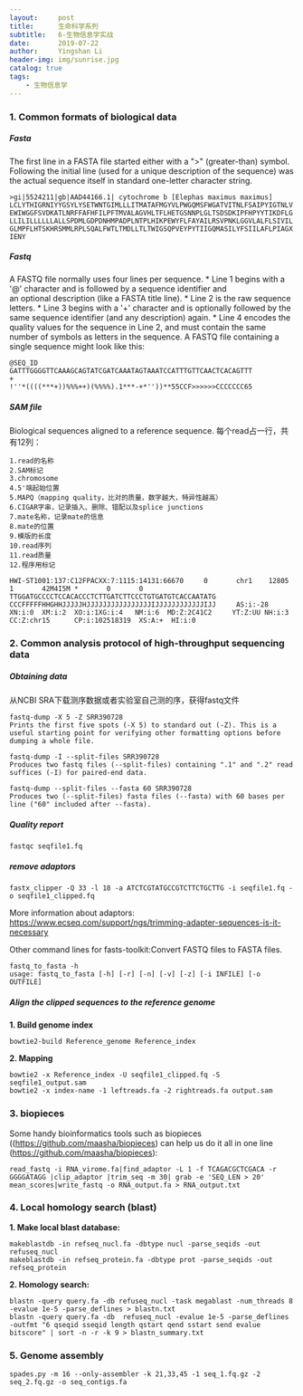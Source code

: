```yaml
---
layout:     post
title:      生命科学系列
subtitle:   6-生物信息学实战
date:       2019-07-22
author:     Yingshan Li
header-img: img/sunrise.jpg
catalog: true
tags:
    - 生物信息学
---
```


### 1. Common formats of biological data

##### Fasta
The first line in a FASTA file started either with a ">" (greater-than) symbol. Following the initial line (used for a unique description of the sequence) was the actual sequence itself in standard one-letter character string. 

```
>gi|5524211|gb|AAD44166.1| cytochrome b [Elephas maximus maximus]
LCLYTHIGRNIYYGSYLYSETWNTGIMLLLITMATAFMGYVLPWGQMSFWGATVITNLFSAIPYIGTNLV
EWIWGGFSVDKATLNRFFAFHFILPFTMVALAGVHLTFLHETGSNNPLGLTSDSDKIPFHPYYTIKDFLG
LLILILLLLLLALLSPDMLGDPDNHMPADPLNTPLHIKPEWYFLFAYAILRSVPNKLGGVLALFLSIVIL
GLMPFLHTSKHRSMMLRPLSQALFWTLTMDLLTLTWIGSQPVEYPYTIIGQMASILYFSIILAFLPIAGX
IENY
```

##### Fastq

A FASTQ file normally uses four lines per sequence.
	* Line 1 begins with a '@' character and is followed by a sequence identifier and an optional description (like a FASTA title line).
	* Line 2 is the raw sequence letters.
	* Line 3 begins with a '+' character and is optionally followed by the same sequence identifier (and any description) again.
	* Line 4 encodes the quality values for the sequence in Line 2, and must contain the same number of symbols as letters in the sequence.
A FASTQ file containing a single sequence might look like this:

```
@SEQ_ID
GATTTGGGGTTCAAAGCAGTATCGATCAAATAGTAAATCCATTTGTTCAACTCACAGTTT
+
!''*((((***+))%%%++)(%%%%).1***-+*''))**55CCF>>>>>>CCCCCCC65
```


##### SAM file

Biological sequences aligned to a reference sequence. 每个read占一行，共有12列：

```
1.read的名称
2.SAM标记
3.chromosome
4.5'端起始位置
5.MAPQ（mapping quality，比对的质量，数字越大，特异性越高）
6.CIGAR字串，记录插入、删除、错配以及splice junctions
7.mate名称，记录mate的信息
8.mate的位置
9.模版的长度
10.read序列
11.read质量
12.程序用标记
```
```
HWI-ST1001:137:C12FPACXX:7:1115:14131:66670     0       chr1    12805   1       42M4I5M *       0       0       TTGGATGCCCCTCCACACCCTCTTGATCTTCCCTGTGATGTCACCAATATG     CCCFFFFFHHGHHJJJJJHJJJJJJJJJJJJJJJJIJJJJJJJJJJJJIJJ     AS:i:-28        XN:i:0  XM:i:2  XO:i:1XG:i:4   NM:i:6  MD:Z:2C41C2     YT:Z:UU NH:i:3  CC:Z:chr15      CP:i:102518319  XS:A:+  HI:i:0
```

### 2. Common analysis protocol of high-throughput sequencing data

##### Obtaining data

从NCBI SRA下载测序数据或者实验室自己测的序，获得fastq文件

```
fastq-dump -X 5 -Z SRR390728
Prints the first five spots (-X 5) to standard out (-Z). This is a useful starting point for verifying other formatting options before dumping a whole file.

fastq-dump -I --split-files SRR390728
Produces two fastq files (--split-files) containing ".1" and ".2" read suffices (-I) for paired-end data.

fastq-dump --split-files --fasta 60 SRR390728
Produces two (--split-files) fasta files (--fasta) with 60 bases per line ("60" included after --fasta).
```

##### Quality report

```
fastqc seqfile1.fq
```


##### remove adaptors

```
fastx_clipper -Q 33 -l 18 -a ATCTCGTATGCCGTCTTCTGCTTG -i seqfile1.fq -o seqfile1_clipped.fq
```
	
More information about adaptors: https://www.ecseq.com/support/ngs/trimming-adapter-sequences-is-it-necessary

Other command lines for fasts-toolkit:Convert FASTQ files to FASTA files. 

```
fastq_to_fasta -h
usage: fastq_to_fasta [-h] [-r] [-n] [-v] [-z] [-i INFILE] [-o OUTFILE]
```

##### Align the clipped sequences to the reference genome


**1. Build genome index**

```
bowtie2-build Reference_genome Reference_index
```

**2. Mapping**

```
bowtie2 -x Reference_index -U seqfile1_clipped.fq -S seqfile1_output.sam
bowtie2 -x index-name -1 leftreads.fa -2 rightreads.fa output.sam
```

### 3. biopieces

Some handy bioinformatics tools such as biopieces ((https://github.com/maasha/biopieces) can help us do it all in one line (https://github.com/maasha/biopieces): 

```
read_fastq -i RNA_virome.fa|find_adaptor -L 1 -f TCAGACGCTCGACA -r GGGGATAGG |clip_adaptor |trim_seq -m 30| grab -e 'SEQ_LEN > 20' mean_scores|write_fastq -o RNA_output.fa > RNA_output.txt
```


### 4. Local homology search (blast)
    
**1. Make local blast database:**

```
makeblastdb -in refseq_nucl.fa -dbtype nucl -parse_seqids -out refuseq_nucl
makeblastdb -in refseq_protein.fa -dbtype prot -parse_seqids -out refseq_protein
```

**2. Homology search:**

```
blastn -query query.fa -db refuseq_nucl -task megablast -num_threads 8 -evalue 1e-5 -parse_deflines > blastn.txt
blastn -query query.fa -db  refuseq_nucl -evalue 1e-5 -parse_deflines -outfmt "6 qseqid sseqid length qstart qend sstart send evalue bitscore" | sort -n -r -k 9 > blastn_summary.txt
```


### 5. Genome assembly

```
spades.py -m 16 --only-assembler -k 21,33,45 -1 seq_1.fq.gz -2 seq_2.fq.gz -o seq_contigs.fa
```


